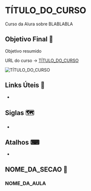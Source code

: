 # TÍTULO_DO_CURSO

Curso da Alura sobre BLABLABLA

## Objetivo Final &#x1F3AF;

Objetivo resumido

URL do curso -> [TÍTULO_DO_CURSO](LINK_DO_CURSO)

![TÍTULO_DO_CURSO](LINK_DA_IMAGEM_DO_CURSO)

## Links Úteis &#x1F517;
*

## Siglas &#x1F5FA;
*

## Atalhos &#x2328;
*

## NOME_DA_SECAO &#x1F516;

### NOME_DA_AULA